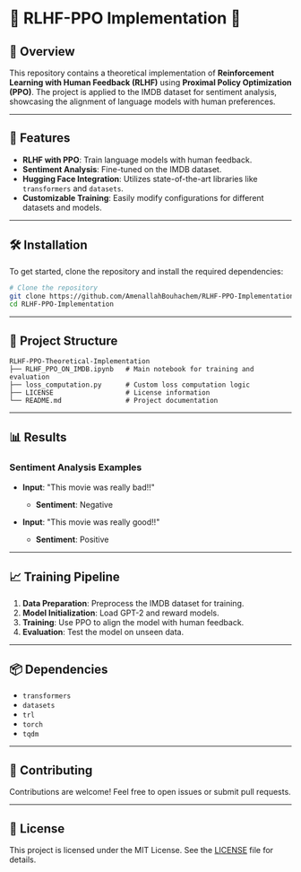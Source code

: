 # 🌟 RLHF-PPO Implementation 🌟

## 📖 Overview

This repository contains a theoretical implementation of **Reinforcement Learning with Human Feedback (RLHF)** using **Proximal Policy Optimization (PPO)**. The project is applied to the IMDB dataset for sentiment analysis, showcasing the alignment of language models with human preferences.

---

## 🚀 Features

- **RLHF with PPO**: Train language models with human feedback.
- **Sentiment Analysis**: Fine-tuned on the IMDB dataset.
- **Hugging Face Integration**: Utilizes state-of-the-art libraries like `transformers` and `datasets`.
- **Customizable Training**: Easily modify configurations for different datasets and models.

---

## 🛠️ Installation

To get started, clone the repository and install the required dependencies:

```bash
# Clone the repository
git clone https://github.com/AmenallahBouhachem/RLHF-PPO-Implementation.git
cd RLHF-PPO-Implementation
```

---

## 📂 Project Structure

```
RLHF-PPO-Theoretical-Implementation
├── RLHF_PPO_ON_IMDB.ipynb   # Main notebook for training and evaluation
├── loss_computation.py      # Custom loss computation logic
├── LICENSE                  # License information
└── README.md                # Project documentation
```

---

## 📊 Results

### Sentiment Analysis Examples

- **Input**: "This movie was really bad!!"

  - **Sentiment**: Negative
- **Input**: "This movie was really good!!"

  - **Sentiment**: Positive

---

## 📈 Training Pipeline

1. **Data Preparation**: Preprocess the IMDB dataset for training.
2. **Model Initialization**: Load GPT-2 and reward models.
3. **Training**: Use PPO to align the model with human feedback.
4. **Evaluation**: Test the model on unseen data.

---

## 📦 Dependencies

- `transformers`
- `datasets`
- `trl`
- `torch`
- `tqdm`

---

## 🤝 Contributing

Contributions are welcome! Feel free to open issues or submit pull requests.

---

## 📜 License

This project is licensed under the MIT License. See the [LICENSE](./LICENSE) file for details.
